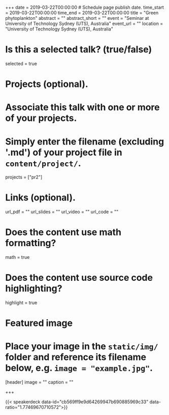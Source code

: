 +++
date = 2019-03-22T00:00:00  # Schedule page publish date.
time_start = 2019-03-22T00:00:00
time_end = 2019-03-22T00:00:00
title = "Green phytoplankton"
abstract = ""
abstract_short = ""
event = "Seminar at University of Technology Sydney (UTS), Australia"
event_url = ""
location = "University of Technology Sydney (UTS), Australia"

# Is this a selected talk? (true/false)
selected = true

# Projects (optional).
#   Associate this talk with one or more of your projects.
#   Simply enter the filename (excluding '.md') of your project file in `content/project/`.
projects = ["pr2"]

# Links (optional).
url_pdf = ""
url_slides = ""
url_video = ""
url_code = ""

# Does the content use math formatting?
math = true

# Does the content use source code highlighting?
highlight = true

# Featured image
# Place your image in the `static/img/` folder and reference its filename below, e.g. `image = "example.jpg"`.
[header]
image = ""
caption = ""

+++

{{< speakerdeck  data-id="cb569ff9e9d64269947b690885969c33" data-ratio="1.77469670710572">}}

<script async class="speakerdeck-embed" data-id="cb569ff9e9d64269947b690885969c33" data-ratio="1.77469670710572" src="//speakerdeck.com/assets/embed.js"></script>
